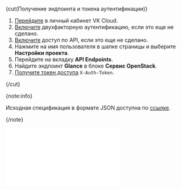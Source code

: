 {cut(Получение эндпоинта и токена аутентификации)}

1. [Перейдите](https://msk.cloud.vk.com/app) в личный кабинет VK Cloud.
1. [Включите](/ru/tools-for-using-services/vk-cloud-account/instructions/account-manage/manage-2fa#vklyuchenie_2fa) двухфакторную аутентификацию, если это еще не сделано.
1. [Включите](/ru/tools-for-using-services/api/rest-api/enable-api#aktivaciya_dostupa_po_api) доступ по API, если это еще не сделано.
1. Нажмите на имя пользователя в шапке страницы и выберите **Настройки проекта**.
1. Перейдите на вкладку **API Endpoints**.
1. Найдите эндпоинт **Glance** в блоке **Сервис OpenStack**.
1. [Получите токен доступа](../../../rest-api/case-keystone-token) `X-Auth-Token`.

{/cut}

{note:info}

Исходная спецификация в формате JSON доступна по [ссылке](./assets/glance-api.json "download").

{/note}

![{swagger}](assets/glance-api.json)